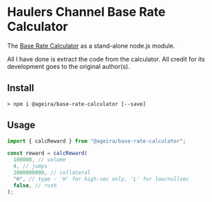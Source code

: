 # Haulers Channel Base Rate Calculator

The
[Base Rate Calculator](https://kujara.github.io/haulers-channel-reward-calc/ogb.html)
as a stand-alone node.js module.

All I have done is extract the code from the calculator. All credit for its
development goes to the original author(s).

## Install

```
> npm i @ageira/base-rate-calculator [--save]
```

## Usage

```ts
import { calcReward } from "@ageira/base-rate-calculator";

const reward = calcReward(
  100000, // volume
  4, // jumps
  1000000000, // collateral
  "H", // type - 'H' for high-sec only, 'L' for low/nullsec
  false, // rush
);
```
